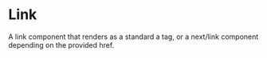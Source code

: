 # Link

A link component that renders as a standard a tag, or a next/link component depending on the provided href.
